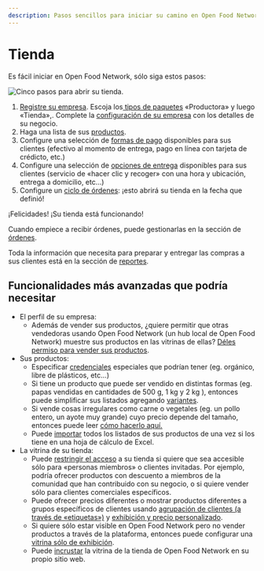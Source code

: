 ```yaml
---
description: Pasos sencillos para iniciar su camino en Open Food Network como una TIENDA
---
```


# Tienda

Es fácil iniciar en Open Food Network, sólo siga estos pasos:

![Cinco pasos para abrir su tienda.](../.gitbook/assets/set-up-in-5-steps-draft.png)

1. [Registre su empresa](../basic-features/register-and-create-your-profile.md).  Escoja los[ tipos de paquetes](../basic-features/enterprise-profile/package-types.md) «Productora» y luego «Tienda»,. Complete la [configuración de su empresa](../basic-features/enterprise-profile/enterprise-settings.md) con los detalles de su negocio.
2. Haga una lista de sus [productos](../basic-features/products-1/products.md).
3. Configure una selección de [formas de pago](../basic-features/shopfront/payment-methods.md) disponibles para sus clientes  \(efectivo al momento de entrega, pago en línea con tarjeta de crédicto, etc.\)
4. Configure una selección de [opciones de entrega](../basic-features/shopfront/shipping-methods.md) disponibles para sus clientes  \(servicio de «hacer clic y recoger» con una hora y ubicación, entrega a domicilio, etc...\)
5. Configure un [ciclo de órdenes](../basic-features/shopfront/order-cycle/order-cycles-for-producers.md): ¡esto abrirá su tienda en la fecha que definió! 

¡Felicidades! ¡Su tienda está funcionando!

Cuando empiece a recibir órdenes, puede gestionarlas en la sección de[ órdenes](../basic-features/orders/).  

Toda la información que necesita para preparar y entregar las compras a sus clientes está en la sección de [reportes](../basic-features/reports.md).

## Funcionalidades más avanzadas que podría necesitar

* El perfil de su empresa:
  * Además de vender sus productos, ¿quiere permitir que otras vendedoras usando Open Food Network \(un hub local de Open Food Network\) muestre sus productos en las vitrinas de ellas? [Déles permiso para vender sus productos](../basic-features/enterprise-profile/create-or-connect-with-your-supplying-producers.md).
* Sus productos:
  * Especificar [credenciales](../basic-features/products-1/product-properties.md) especiales que podrían tener \(eg. orgánico, libre de plásticos, etc...\)
  * Si tiene un producto que puede ser vendido en distintas formas \(eg. papas vendidas en cantidades de 500 g, 1 kg y 2 kg \), entonces puede simplificar sus listados agregando [variantes](../basic-features/products-1/product-variants.md).
  * Si vende cosas irregulares como carne o vegetales \(eg. un pollo entero, un ayote muy grande\) cuyo precio depende del tamaño, entonces puede leer [cómo hacerlo aquí.](../basic-features/products-1/pricing-irregular-items-kg.md)
  * Puede [importar](../basic-features/products-1/product-and-inventory-import.md#1-import-new-products) todos los listados de sus productos de una vez si los tiene en una hoja de cálculo de Excel.
* La vitrina de su tienda:
  * Puede [restringir el acceso](../basic-features/shopfront/private-shopfront.md) a su tienda si quiere que sea accesible sólo para «personas miembros» o clientes invitadas. Por ejemplo, podría ofrecer productos con descuento a miembros de la comunidad que han contribuido con su negocio, o si quiere vender sólo para clientes comerciales específicos.
  * Puede ofrecer precios diferentes o mostrar productos diferentes a grupos específicos de clientes usando [agrupación de clientes \(a través de «etiquetas»\)](../basic-features/shopfront/customer-management-and-conditional-displays-prices/tags-and-tag-rules.md) y [exhibición y precio personalizado](../basic-features/shopfront/customer-management-and-conditional-displays-prices/).
  * Si quiere sólo estar visible en Open Food Network pero no vender productos a través de la plataforma, entonces puede configurar una [vitrina sólo de exhibición](../basic-features/shopfront/display-only-order-cycles.md).
  * Puede [incrustar]() la vitrina de la tienda de Open Food Network en su propio sitio web.

